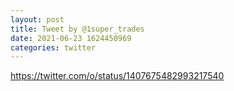 ```yaml
--- 
layout: post 
title: Tweet by @1super_trades 
date: 2021-06-23 1624450969 
categories: twitter 
--- 
```

https://twitter.com/o/status/1407675482993217540